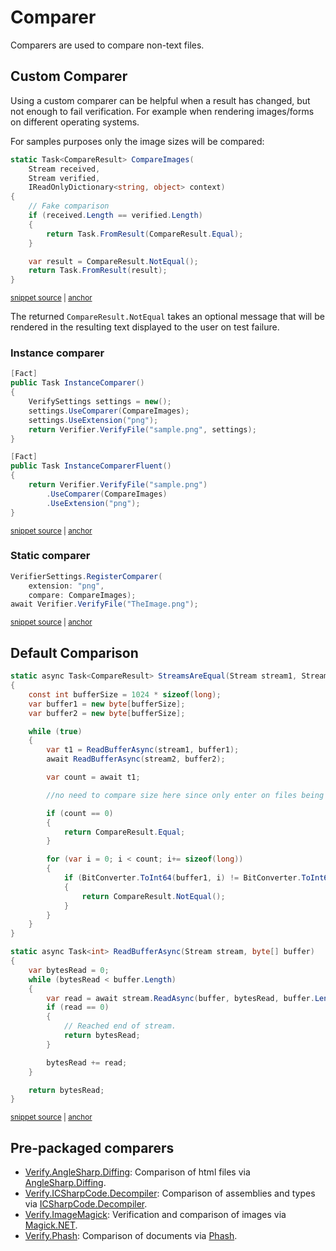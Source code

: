 <!--
GENERATED FILE - DO NOT EDIT
This file was generated by [MarkdownSnippets](https://github.com/SimonCropp/MarkdownSnippets).
Source File: /docs/mdsource/comparer.source.md
To change this file edit the source file and then run MarkdownSnippets.
-->

# Comparer

Comparers are used to compare non-text files.


## Custom Comparer

Using a custom comparer can be helpful when a result has changed, but not enough to fail verification. For example when rendering images/forms on different operating systems.

For samples purposes only the image sizes will be compared:

<!-- snippet: ImageComparer -->
<a id='snippet-imagecomparer'></a>
```cs
static Task<CompareResult> CompareImages(
    Stream received,
    Stream verified,
    IReadOnlyDictionary<string, object> context)
{
    // Fake comparison
    if (received.Length == verified.Length)
    {
        return Task.FromResult(CompareResult.Equal);
    }

    var result = CompareResult.NotEqual();
    return Task.FromResult(result);
}
```
<sup><a href='/src/Verify.Tests/Snippets/ComparerSnippets.cs#L45-L62' title='Snippet source file'>snippet source</a> | <a href='#snippet-imagecomparer' title='Start of snippet'>anchor</a></sup>
<!-- endSnippet -->

The returned `CompareResult.NotEqual` takes an optional message that will be rendered in the resulting text displayed to the user on test failure.


### Instance comparer

<!-- snippet: InstanceComparer -->
<a id='snippet-instancecomparer'></a>
```cs
[Fact]
public Task InstanceComparer()
{
    VerifySettings settings = new();
    settings.UseComparer(CompareImages);
    settings.UseExtension("png");
    return Verifier.VerifyFile("sample.png", settings);
}

[Fact]
public Task InstanceComparerFluent()
{
    return Verifier.VerifyFile("sample.png")
        .UseComparer(CompareImages)
        .UseExtension("png");
}
```
<sup><a href='/src/Verify.Tests/Snippets/ComparerSnippets.cs#L12-L31' title='Snippet source file'>snippet source</a> | <a href='#snippet-instancecomparer' title='Start of snippet'>anchor</a></sup>
<!-- endSnippet -->


### Static comparer

<!-- snippet: StaticComparer -->
<a id='snippet-staticcomparer'></a>
```cs
VerifierSettings.RegisterComparer(
    extension: "png",
    compare: CompareImages);
await Verifier.VerifyFile("TheImage.png");
```
<sup><a href='/src/Verify.Tests/Snippets/ComparerSnippets.cs#L35-L42' title='Snippet source file'>snippet source</a> | <a href='#snippet-staticcomparer' title='Start of snippet'>anchor</a></sup>
<!-- endSnippet -->


## Default Comparison

<!-- snippet: DefualtCompare -->
<a id='snippet-defualtcompare'></a>
```cs
static async Task<CompareResult> StreamsAreEqual(Stream stream1, Stream stream2)
{
    const int bufferSize = 1024 * sizeof(long);
    var buffer1 = new byte[bufferSize];
    var buffer2 = new byte[bufferSize];

    while (true)
    {
        var t1 = ReadBufferAsync(stream1, buffer1);
        await ReadBufferAsync(stream2, buffer2);

        var count = await t1;

        //no need to compare size here since only enter on files being same size

        if (count == 0)
        {
            return CompareResult.Equal;
        }

        for (var i = 0; i < count; i+= sizeof(long))
        {
            if (BitConverter.ToInt64(buffer1, i) != BitConverter.ToInt64(buffer2, i))
            {
                return CompareResult.NotEqual();
            }
        }
    }
}

static async Task<int> ReadBufferAsync(Stream stream, byte[] buffer)
{
    var bytesRead = 0;
    while (bytesRead < buffer.Length)
    {
        var read = await stream.ReadAsync(buffer, bytesRead, buffer.Length - bytesRead);
        if (read == 0)
        {
            // Reached end of stream.
            return bytesRead;
        }

        bytesRead += read;
    }

    return bytesRead;
}
```
<sup><a href='/src/Verify/Compare/FileComparer.cs#L72-L120' title='Snippet source file'>snippet source</a> | <a href='#snippet-defualtcompare' title='Start of snippet'>anchor</a></sup>
<!-- endSnippet -->


## Pre-packaged comparers

 * [Verify.AngleSharp.Diffing](https://github.com/VerifyTests/Verify.AngleSharp.Diffing): Comparison of html files via [AngleSharp.Diffing](https://github.com/AngleSharp/AngleSharp.Diffing).
 * [Verify.ICSharpCode.Decompiler](https://github.com/VerifyTests/Verify.ICSharpCode.Decompiler): Comparison of assemblies and types via [ICSharpCode.Decompiler](https://github.com/icsharpcode/ILSpy/wiki/Getting-Started-With-ICSharpCode.Decompiler).
 * [Verify.ImageMagick](https://github.com/VerifyTests/Verify.ImageMagick): Verification and comparison of images via [Magick.NET](https://github.com/dlemstra/Magick.NET).
 * [Verify.Phash](https://github.com/VerifyTests/Verify.Phash): Comparison of documents via [Phash](https://github.com/pgrho/phash).
